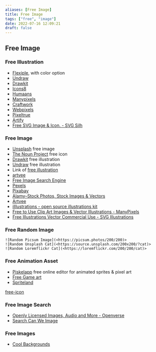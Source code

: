 ```yaml
---
aliases: [Free Image]
title: Free Image
tags: ["free", "image"]
date: 2022-07-16 12:09:21
draft: false
---
```


## Free Image

### Free Illustration

- [Flexiple](https://2.flexiple.com/scale/all-illustrations), with color option
- [Undraw](https://undraw.co/illustrations)
- [Drawkit](https://www.drawkit.io/peach)
- [Icons8](https://icons8.com/ouch)
- [Humaans](https://www.humaaans.com/)
- [Manypixels](https://www.manypixels.co/)
- [Craftwork](https://craftwork.design/)
- [Webpixels](https://webpixels.io/illustrations)
- [Pixeltrue](https://www.pixeltrue.com/frontliner-heroes)
- [Artify](https://www.artify.co/illustrations/)
- [Free SVG Image & Icon. - SVG Silh](https://svgsilh.com/)

### Free Image

- [Unsplash](https://unsplash.com/) free image
- [The Noun Project](https://thenounproject.com/) free icon
- [Drawkit](https://www.drawkit.io/) free illustration
- [Undraw](https://undraw.co/) free illustration
- Link of [free illustration](https://themeisle.com/blog/free-illustrations/)
- [artvee](https://artvee.com/?)
- [Free Image Search Engine](https://zoomstock.com/)
- [Pexels](https://www.pexels.com/)
- [Pixabay](https://pixabay.com/)
- [Alamy–Stock Photos, Stock Images & Vectors](https://www.alamy.com/)
- [Artvee](https://artvee.com/)
- [illlustrations - open source illustrations kit](https://illlustrations.co/)
- [Free to Use Clip Art Images & Vector Illustrations - ManyPixels](https://www.manypixels.co/gallery)
- [Free Illustrations Vector Commercial Use - SVG Illustrations](https://lukaszadam.com/illustrations)

### Free Random Image

``` ![Random Picsum Image](<https://picsum.photos/200/200)> ```  
``` ![Random Unsplash Cat](<https://source.unsplash.com/200x200/?cat)> ```  
``` ![Random Loremflickr Cat](<https://loremflickr.com/200/200/cat)> ```

### Free Animation Asset

- [Piskelapp](https://www.piskelapp.com/) free online editor for animated sprites & pixel art
- [Free Game art](https://www.gameart2d.com/)
- [Spriteland](https://www.spriteland.com/)

[free-icon](free-icon.md)

### Free Image Search

- [Openly Licensed Images, Audio and More - Openverse](https://wordpress.org/openverse/)
- [Search Can We Image](https://canweimage.com/)

### Free Images

- [Cool Backgrounds](https://coolbackgrounds.io/)
